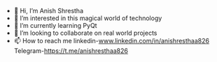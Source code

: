 - 👋 Hi, I’m Anish Shrestha
- 👀 I’m interested in this magical world of technology
- 🌱 I’m currently learning PyQt
- 💞️ I’m looking to collaborate on real world projects 
- 📫 How to reach me 
linkedin-www.linkedin.com/in/anishresthaa826
Telegram-https://t.me/anishresthaa826

<!---
anishresthaa826/anishresthaa826 is a ✨ special ✨ repository because its `README.md` (this file) appears on your GitHub profile.
You can click the Preview link to take a look at your changes.
--->
